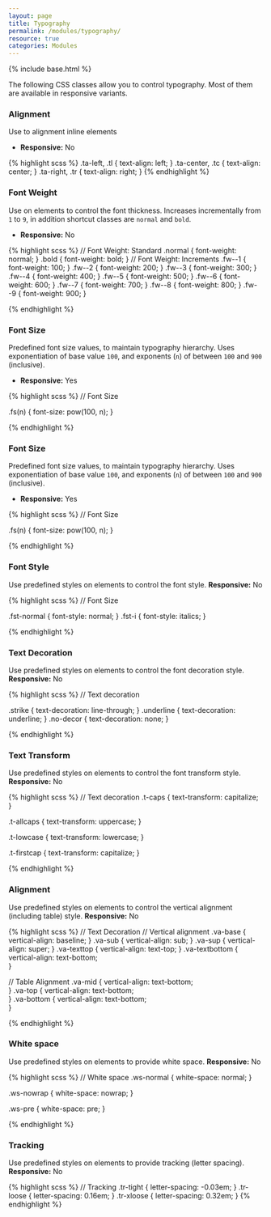 ```yaml
---
layout: page
title: Typography
permalink: /modules/typography/
resource: true
categories: Modules
---
```

{% include base.html %}


The following CSS classes allow you to control typography. Most of them are available in responsive variants.

### Alignment
Use to alignment inline elements
- **Responsive:** No

{% highlight scss %}
.ta-left,
.tl {
  text-align: left;
}
.ta-center,
.tc {
  text-align: center;
}
.ta-right,
.tr {
  text-align: right;
}
{% endhighlight %}

###  Font Weight
Use on elements to control the font thickness. Increases incrementally from `1` to `9`, in addition shortcut classes are `normal` and `bold`.
- **Responsive:** No

{% highlight scss %}
// Font Weight: Standard
  .normal {
    font-weight: normal;
  }
  .bold {
    font-weight: bold;
  }
  // Font Weight: Increments
  .fw--1 { font-weight: 100; }
  .fw--2 { font-weight: 200; }
  .fw--3 { font-weight: 300; }
  .fw--4 { font-weight: 400; }
  .fw--5 { font-weight: 500; }
  .fw--6 { font-weight: 600; }
  .fw--7 { font-weight: 700; }
  .fw--8 { font-weight: 800; }
  .fw--9 { font-weight: 900; }

{% endhighlight %}

###  Font Size
Predefined font size values, to maintain typography hierarchy. Uses exponentiation of base value `100`, and exponents (`n`) of between `100` and `900` (inclusive).
- **Responsive:** Yes

{% highlight scss %}
// Font Size

.fs(n) {
  font-size: pow(100, n);
}

{% endhighlight %}

###  Font Size
Predefined font size values, to maintain typography hierarchy. Uses exponentiation of base value `100`, and exponents (`n`) of between `100` and `900` (inclusive).
- **Responsive:** Yes

{% highlight scss %}
// Font Size

.fs(n) {
  font-size: pow(100, n);
}

{% endhighlight %}

###  Font Style
Use predefined styles on elements to control the font style.
**Responsive:** No

{% highlight scss %}
// Font Size

.fst-normal {
  font-style: normal;
}
.fst-i {
   font-style: italics;
}

{% endhighlight %}

###  Text Decoration
Use predefined styles on elements to control the font decoration style.
**Responsive:** No

{% highlight scss %}
// Text decoration

.strike {
  text-decoration: line-through;
}
.underline {
  text-decoration: underline;
}
.no-decor {
  text-decoration: none;
}

{% endhighlight %}

###  Text Transform
Use predefined styles on elements to control the font transform style.
**Responsive:** No

{% highlight scss %}
// Text decoration
.t-caps {
  text-transform: capitalize;
 }

.t-allcaps  {
  text-transform: uppercase;
 }

.t-lowcase  {
  text-transform: lowercase;
}

.t-firstcap {
  text-transform: capitalize;
 }

 {% endhighlight %}

 ###  Alignment
 Use predefined styles on elements to control the vertical alignment (including table) style.
 **Responsive:** No


 {% highlight scss %}
 // Text Decoration
 // Vertical alignment
 .va-base {
   vertical-align: baseline;
 }
 .va-sub {
   vertical-align: sub;
 }
 .va-sup {
   vertical-align: super;
 }
 .va-texttop {
   vertical-align: text-top;
 }
 .va-textbottom {
   vertical-align: text-bottom;  
 }

// Table Alignment
 .va-mid {
   vertical-align: text-bottom;  
 }
 .va-top {
   vertical-align: text-bottom;  
 }
 .va-bottom {
   vertical-align: text-bottom;  
 }

 {% endhighlight %}

 ###  White space
 Use predefined styles on elements to provide white space.
 **Responsive:** No

 {% highlight scss %}
 // White space
 .ws-normal {
   white-space: normal;
  }

 .ws-nowrap  {
   white-space: nowrap;
  }

 .ws-pre  {
   white-space: pre;
 }

  {% endhighlight %}

   ###  Tracking
   Use predefined styles on elements to provide tracking (letter spacing).
   **Responsive:** No

   {% highlight scss %}
   // Tracking
   .tr-tight  {
    letter-spacing: -0.03em;
   }
   .tr-loose  {
     letter-spacing: 0.16em;
   }
   .tr-xloose {
     letter-spacing: 0.32em;
   }
    {% endhighlight %}
